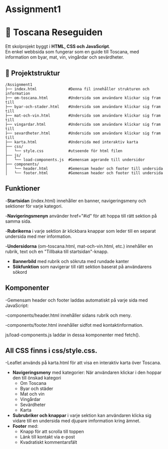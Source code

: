 # Assignment1

# 🌿 Toscana Reseguiden

Ett skolprojekt byggt i **HTML, CSS och JavaScript**.  
En enkel webbsida som fungerar som en guide till Toscana, med information om byar, mat, vin, vingårdar och sevärdheter.

## 📁 Projektstruktur
```plaintext
/Assignment1
├── index.html              #Denna fil innehåller strukturen och information
├── om-toscana.html         #Undersida som användare klickar sig fram till
├── byar-och-stader.html    #Undersida som användare klickar sig fram till
├── mat-och-vin.html        #Undersida som användare klickar sig fram till
├── vingardar.html          #Undersida som användare klickar sig fram till
├── sevardheter.html        #Undersida som användare klickar sig fram till
├── karta.html              #Undersida med interaktiv karta
├── css/                    
│   └── style.css           #utseende för html filen
├── js/
│   └── load-components.js  #Gemensam agerande till undersidor
├── components/
│   └── header.html         #Gemensam header och footer till undersida
│   └── footer.html         #Gemensam header och footer till undersida
```

## Funktioner
-**Startsidan** (index.html) innehåller en banner, navigeringsmeny och sektioner för varje kategori.

-**Navigeringsmenyn** använder href="#id" för att hoppa till rätt sektion på samma sida.

-**Rubrikerna** i varje sektion är klickbara knappar som leder till en separat undersida med mer information.

-**Undersidorna** (om-toscana.html, mat-och-vin.html, etc.) innehåller en rubrik, text och en "Tillbaka till startsidan"-knapp.
- **Bannerbild** med rubrik och sökruta med rundade kanter
- **Sökfunktion** som navigerar till rätt sektion baserat på användarens sökord

## Komponenter
-Gemensam header och footer laddas automatiskt på varje sida med JavaScript:

-components/header.html innehåller sidans rubrik och meny.
    
-components/footer.html innehåller sidfot med kontaktinformation.

js/load-components.js laddar in dessa komponenter med fetch().

## All CSS finns i css/style.css.
-Leaflet används på karta.html för att visa en interaktiv karta över Toscana.


- **Navigeringsmeny** med kategorier: När användaren klickar i den hoppar den till önskad kategori
    - Om Toscana
    - Byar och städer
    - Mat och vin
    - Vingårdar
    - Sevärdheter
    - Karta
- **Subrubriker och knappar** i varje sektion kan användaren klicka sig vidare till en undersida med djupare imformation kring ämnet.
- **Footer** med:
    - Knapp för att scrolla till toppen
    - Länk till kontakt via e-post
    - Kvadratiskt kommentarsfält
